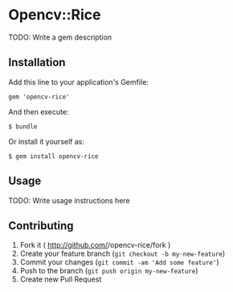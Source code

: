 # Opencv::Rice

TODO: Write a gem description

## Installation

Add this line to your application's Gemfile:

    gem 'opencv-rice'

And then execute:

    $ bundle

Or install it yourself as:

    $ gem install opencv-rice

## Usage

TODO: Write usage instructions here

## Contributing

1. Fork it ( http://github.com/<my-github-username>/opencv-rice/fork )
2. Create your feature branch (`git checkout -b my-new-feature`)
3. Commit your changes (`git commit -am 'Add some feature'`)
4. Push to the branch (`git push origin my-new-feature`)
5. Create new Pull Request
